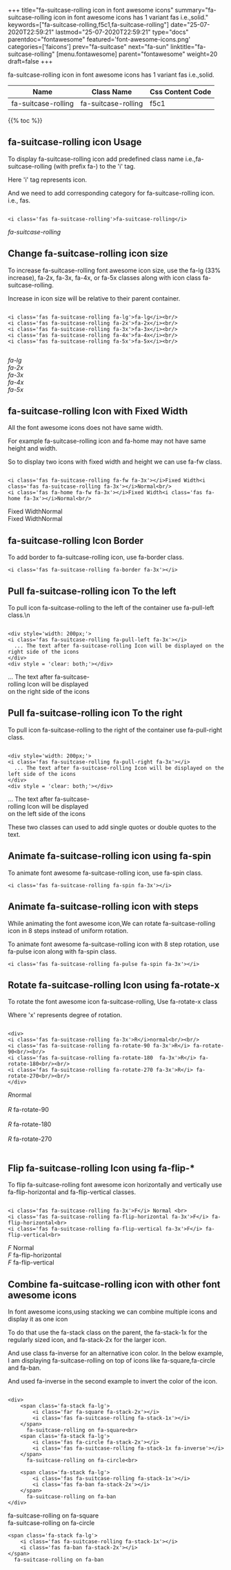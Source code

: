 +++
title="fa-suitcase-rolling icon in font awesome icons"
summary="fa-suitcase-rolling icon in font awesome icons has 1 variant fas i.e.,solid."
keywords=["fa-suitcase-rolling,f5c1,fa-suitcase-rolling"]
date="25-07-2020T22:59:21"
lastmod="25-07-2020T22:59:21"
type="docs"
parentdoc="fontawesome"
featured='font-awesome-icons.png'
categories=['faicons']
prev="fa-suitcase"
next="fa-sun"
linktitle="fa-suitcase-rolling"
[menu.fontawesome]
parent="fontawesome"
weight=20
draft=false
+++


fa-suitcase-rolling icon in font awesome icons has 1 variant fas i.e.,solid.

<div class='table-responsive'><table class='table'><thead><tr><th>Name</th><th>Class Name</th><th>Css Content Code</th></tr></thead><tbody><tr><td>fa-suitcase-rolling</td><td>fa-suitcase-rolling</td><td>f5c1</td></tr></tbody></table></div>


{{% toc %}}


## fa-suitcase-rolling icon Usage

To display fa-suitcase-rolling icon add predefined class name i.e.,fa-suitcase-rolling (with prefix fa-) to the 'i' tag.

Here 'i' tag represents icon.

And we need to add corresponding category for fa-suitcase-rolling icon. i.e., fas.


```

<i class='fas fa-suitcase-rolling'>fa-suitcase-rolling</i>
```

<i class='fas fa-suitcase-rolling'>fa-suitcase-rolling</i>




## Change fa-suitcase-rolling icon size
To increase fa-suitcase-rolling font awesome icon size, use the fa-lg (33% increase), fa-2x, fa-3x, fa-4x, or fa-5x classes along with icon class fa-suitcase-rolling.

Increase in icon size will be relative to their parent container. 

```

<i class='fas fa-suitcase-rolling fa-lg'>fa-lg</i><br/>
<i class='fas fa-suitcase-rolling fa-2x'>fa-2x</i><br/>
<i class='fas fa-suitcase-rolling fa-3x'>fa-3x</i><br/>
<i class='fas fa-suitcase-rolling fa-4x'>fa-4x</i><br/>
<i class='fas fa-suitcase-rolling fa-5x'>fa-5x</i><br/>
            
```

<i class='fas fa-suitcase-rolling fa-lg'>fa-lg</i><br/>
<i class='fas fa-suitcase-rolling fa-2x'>fa-2x</i><br/>
<i class='fas fa-suitcase-rolling fa-3x'>fa-3x</i><br/>
<i class='fas fa-suitcase-rolling fa-4x'>fa-4x</i><br/>
<i class='fas fa-suitcase-rolling fa-5x'>fa-5x</i><br/>
            



## fa-suitcase-rolling Icon with Fixed Width 

All the font awesome icons does not have same width.

For example fa-suitcase-rolling icon and fa-home may not have same height and width.

So to display two icons with fixed width and height we can use fa-fw class.


```

<i class='fas fa-suitcase-rolling fa-fw fa-3x'></i>Fixed Width<i class='fas fa-suitcase-rolling fa-3x'></i>Normal<br/>
<i class='fas fa-home fa-fw fa-3x'></i>Fixed Width<i class='fas fa-home fa-3x'></i>Normal<br/>
```

<i class='fas fa-suitcase-rolling fa-fw fa-3x'></i>Fixed Width<i class='fas fa-suitcase-rolling fa-3x'></i>Normal<br/>
<i class='fas fa-home fa-fw fa-3x'></i>Fixed Width<i class='fas fa-home fa-3x'></i>Normal<br/>



## fa-suitcase-rolling Icon Border 

To add border to fa-suitcase-rolling icon, use fa-border class.


```
<i class='fas fa-suitcase-rolling fa-border fa-3x'></i>

```
<i class='fas fa-suitcase-rolling fa-border fa-3x'></i>





## Pull fa-suitcase-rolling icon To the left

To pull icon fa-suitcase-rolling to the left of the container use fa-pull-left class.\n

```

<div style='width: 200px;'>
<i class='fas fa-suitcase-rolling fa-pull-left fa-3x'></i>
  ... The text after fa-suitcase-rolling Icon will be displayed on the right side of the icons
</div>
<div style = 'clear: both;'></div>
```

<div style='width: 200px;'>
<i class='fas fa-suitcase-rolling fa-pull-left fa-3x'></i>
  ... The text after fa-suitcase-rolling Icon will be displayed on the right side of the icons
</div>
<div style = 'clear: both;'></div>




## Pull fa-suitcase-rolling icon To the right
To pull icon fa-suitcase-rolling to the right of the container use fa-pull-right class.

```

<div style='width: 200px;'>
<i class='fas fa-suitcase-rolling fa-pull-right fa-3x'></i>
  ... The text after fa-suitcase-rolling Icon will be displayed on the left side of the icons
</div>
<div style = 'clear: both;'></div>
```

<div style='width: 200px;'>
<i class='fas fa-suitcase-rolling fa-pull-right fa-3x'></i>
  ... The text after fa-suitcase-rolling Icon will be displayed on the left side of the icons
</div>
<div style = 'clear: both;'></div>

These two classes can used to add single quotes or double quotes to the text.


## Animate fa-suitcase-rolling icon using fa-spin
To animate font awesome fa-suitcase-rolling icon, use fa-spin class.

```
<i class='fas fa-suitcase-rolling fa-spin fa-3x'></i>
```
<i class='fas fa-suitcase-rolling fa-spin fa-3x'></i>




## Animate fa-suitcase-rolling icon with steps
While animating the font awesome icon,We can rotate fa-suitcase-rolling icon in 8 steps instead of uniform rotation.

To animate font awesome fa-suitcase-rolling icon with 8 step rotation, use fa-pulse icon along with fa-spin class.


```
<i class='fas fa-suitcase-rolling fa-pulse fa-spin fa-3x'></i>

```
<i class='fas fa-suitcase-rolling fa-pulse fa-spin fa-3x'></i>





## Rotate fa-suitcase-rolling Icon using fa-rotate-x
To rotate the font awesome icon fa-suitcase-rolling, Use fa-rotate-x class

Where 'x' represents degree of rotation.


```

<div>
<i class='fas fa-suitcase-rolling fa-3x'>R</i>normal<br/><br/>
<i class='fas fa-suitcase-rolling fa-rotate-90 fa-3x'>R</i> fa-rotate-90<br/><br/> 
<i class='fas fa-suitcase-rolling fa-rotate-180  fa-3x'>R</i> fa-rotate-180<br/><br/> 
<i class='fas fa-suitcase-rolling fa-rotate-270 fa-3x'>R</i> fa-rotate-270<br/><br/>
</div>
```

<div>
<i class='fas fa-suitcase-rolling fa-3x'>R</i>normal<br/><br/>
<i class='fas fa-suitcase-rolling fa-rotate-90 fa-3x'>R</i> fa-rotate-90<br/><br/> 
<i class='fas fa-suitcase-rolling fa-rotate-180  fa-3x'>R</i> fa-rotate-180<br/><br/> 
<i class='fas fa-suitcase-rolling fa-rotate-270 fa-3x'>R</i> fa-rotate-270<br/><br/>
</div>




## Flip fa-suitcase-rolling Icon using fa-flip-*
To flip fa-suitcase-rolling font awesome icon horizontally and vertically use fa-flip-horizontal and fa-flip-vertical classes. 

```

<i class='fas fa-suitcase-rolling fa-3x'>F</i> Normal <br>
<i class='fas fa-suitcase-rolling fa-flip-horizontal fa-3x'>F</i> fa-flip-horizontal<br>
<i class='fas fa-suitcase-rolling fa-flip-vertical fa-3x'>F</i> fa-flip-vertical<br>
```

<i class='fas fa-suitcase-rolling fa-3x'>F</i> Normal <br>
<i class='fas fa-suitcase-rolling fa-flip-horizontal fa-3x'>F</i> fa-flip-horizontal<br>
<i class='fas fa-suitcase-rolling fa-flip-vertical fa-3x'>F</i> fa-flip-vertical<br>




## Combine fa-suitcase-rolling icon with other font awesome icons
In font awesome icons,using stacking we can combine multiple icons and display it as one icon 

To do that use the fa-stack class on the parent, the fa-stack-1x for the regularly sized icon, and fa-stack-2x for the larger icon.

And use class fa-inverse for an alternative icon color. 
In the below example, I am displaying fa-suitcase-rolling on top of icons like fa-square,fa-circle and fa-ban.

And used fa-inverse in the second example to invert the color of the icon.

```

<div>
    <span class='fa-stack fa-lg'>
        <i class='far fa-square fa-stack-2x'></i>
        <i class='fas fa-suitcase-rolling fa-stack-1x'></i>
    </span>
      fa-suitcase-rolling on fa-square<br>
    <span class='fa-stack fa-lg'>
        <i class='fas fa-circle fa-stack-2x'></i>
        <i class='fas fa-suitcase-rolling fa-stack-1x fa-inverse'></i>
    </span>
      fa-suitcase-rolling on fa-circle<br>

    <span class='fa-stack fa-lg'>
        <i class='fas fa-suitcase-rolling fa-stack-1x'></i>
        <i class='fas fa-ban fa-stack-2x'></i>
    </span>
      fa-suitcase-rolling on fa-ban
</div>
```

<div>
    <span class='fa-stack fa-lg'>
        <i class='far fa-square fa-stack-2x'></i>
        <i class='fas fa-suitcase-rolling fa-stack-1x'></i>
    </span>
      fa-suitcase-rolling on fa-square<br>
    <span class='fa-stack fa-lg'>
        <i class='fas fa-circle fa-stack-2x'></i>
        <i class='fas fa-suitcase-rolling fa-stack-1x fa-inverse'></i>
    </span>
      fa-suitcase-rolling on fa-circle<br>

    <span class='fa-stack fa-lg'>
        <i class='fas fa-suitcase-rolling fa-stack-1x'></i>
        <i class='fas fa-ban fa-stack-2x'></i>
    </span>
      fa-suitcase-rolling on fa-ban
</div>






